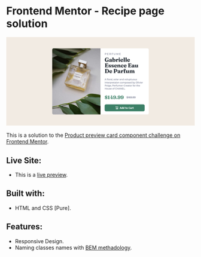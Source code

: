 # Frontend Mentor - Recipe page solution

![Screenshot of the website](./assets/preview/screenshot.png)

This is a solution to the [Product preview card component challenge on Frontend Mentor](https://www.frontendmentor.io/challenges/product-preview-card-component-GO7UmttRfa).

## Live Site:
- This is a [live preview](https://iabdwahab.github.io/frontend-mentor-solutions/solutions/social-links-profile).

## Built with:

- HTML and CSS [Pure].

## Features:

- Responsive Design.
- Naming classes names with [BEM methadology](https://en.bem.info/methodology/).

